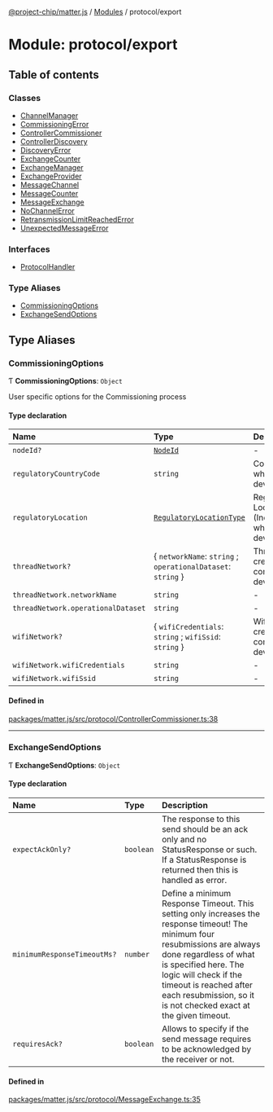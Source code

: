 [@project-chip/matter.js](../README.md) / [Modules](../modules.md) / protocol/export

# Module: protocol/export

## Table of contents

### Classes

- [ChannelManager](../classes/protocol_export.ChannelManager.md)
- [CommissioningError](../classes/protocol_export.CommissioningError.md)
- [ControllerCommissioner](../classes/protocol_export.ControllerCommissioner.md)
- [ControllerDiscovery](../classes/protocol_export.ControllerDiscovery.md)
- [DiscoveryError](../classes/protocol_export.DiscoveryError.md)
- [ExchangeCounter](../classes/protocol_export.ExchangeCounter.md)
- [ExchangeManager](../classes/protocol_export.ExchangeManager.md)
- [ExchangeProvider](../classes/protocol_export.ExchangeProvider.md)
- [MessageChannel](../classes/protocol_export.MessageChannel.md)
- [MessageCounter](../classes/protocol_export.MessageCounter.md)
- [MessageExchange](../classes/protocol_export.MessageExchange.md)
- [NoChannelError](../classes/protocol_export.NoChannelError.md)
- [RetransmissionLimitReachedError](../classes/protocol_export.RetransmissionLimitReachedError.md)
- [UnexpectedMessageError](../classes/protocol_export.UnexpectedMessageError.md)

### Interfaces

- [ProtocolHandler](../interfaces/protocol_export.ProtocolHandler.md)

### Type Aliases

- [CommissioningOptions](protocol_export.md#commissioningoptions)
- [ExchangeSendOptions](protocol_export.md#exchangesendoptions)

## Type Aliases

### CommissioningOptions

Ƭ **CommissioningOptions**: `Object`

User specific options for the Commissioning process

#### Type declaration

| Name | Type | Description |
| :------ | :------ | :------ |
| `nodeId?` | [`NodeId`](datatype_export.md#nodeid) | - |
| `regulatoryCountryCode` | `string` | Country Code where the device is used. |
| `regulatoryLocation` | [`RegulatoryLocationType`](../enums/cluster_export.GeneralCommissioning.RegulatoryLocationType.md) | Regulatory Location (Indoor/Outdoor) where the device is used. |
| `threadNetwork?` | \{ `networkName`: `string` ; `operationalDataset`: `string`  } | Thread network credentials to commission the device to. |
| `threadNetwork.networkName` | `string` | - |
| `threadNetwork.operationalDataset` | `string` | - |
| `wifiNetwork?` | \{ `wifiCredentials`: `string` ; `wifiSsid`: `string`  } | Wifi network credentials to commission the device to. |
| `wifiNetwork.wifiCredentials` | `string` | - |
| `wifiNetwork.wifiSsid` | `string` | - |

#### Defined in

[packages/matter.js/src/protocol/ControllerCommissioner.ts:38](https://github.com/project-chip/matter.js/blob/dfd1dc35/packages/matter.js/src/protocol/ControllerCommissioner.ts#L38)

___

### ExchangeSendOptions

Ƭ **ExchangeSendOptions**: `Object`

#### Type declaration

| Name | Type | Description |
| :------ | :------ | :------ |
| `expectAckOnly?` | `boolean` | The response to this send should be an ack only and no StatusResponse or such. If a StatusResponse is returned then this is handled as error. |
| `minimumResponseTimeoutMs?` | `number` | Define a minimum Response Timeout. This setting only increases the response timeout! The minimum four resubmissions are always done regardless of what is specified here. The logic will check if the timeout is reached after each resubmission, so it is not checked exact at the given timeout. |
| `requiresAck?` | `boolean` | Allows to specify if the send message requires to be acknowledged by the receiver or not. |

#### Defined in

[packages/matter.js/src/protocol/MessageExchange.ts:35](https://github.com/project-chip/matter.js/blob/dfd1dc35/packages/matter.js/src/protocol/MessageExchange.ts#L35)
